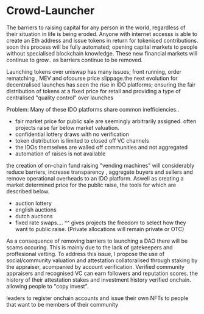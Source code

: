 # Crowd-Launcher

The barriers to raising capital for any person in the world, regardless of their situation in life is being eroded. Anyone with internet accesss is able to create an Eth address and issue tokens in return for tokenised contributions.
soon this process will be fully automated; opening capital markets to people without specialised blockchain knowledge. These new financial markets will continue to grow.. as barriers continue to be removed. 

Launching tokens over uniswap has many issues; front running, order rematching , MEV and ofcourse price slippage.the next evolution for decentralised launches has seen the rise in IDO platforms; ensuring the fair distribution of tokens at a fixed price for retail and providing a type of centralised "quality control" over launches


Problem:
Many of these IDO platforms share common inefficiencies..
- fair market price for public sale are seemingly arbitrarily assigned. often projects raise far below market valuation.
- confidential lottery draws with no verification
- token distribution is limited to closed off VC channels 
- the IDOs themselves are walled off communities and not aggregated
- automation of raises is not available  

the creation of on-chain fund raising "vending machines" will considerably reduce barriers, increase transparency , aggregate buyers and sellers and remove operational overheads to an IDO platform. Aswell as creating a market determined price for the public raise, the tools for which are described below. 
- auction lottery
- english auctions
- dutch auctions
- fixed rate swaps....
^^ gives projects the freedom to select how they want to public raise. 
(Private allocations will remain private or OTC) 

As a consequence of removing barriers to launching a DAO there will be scams occuring. This is mainly due to the lack of gatekeepers and proffesional vetting. 
To address this issue, I propose the use of social/community valuation and attestation collatoralised through staking by the appraiser, acompanied by account verification. Verified community appraisers and recognised VC can earn followers and reputation scores. the history of their attestation stakes and investment history verified onchain. allowing people to "copy invest". 

leaders to register onchain accounts and issue their own NFTs to people that want to be members of their community 
